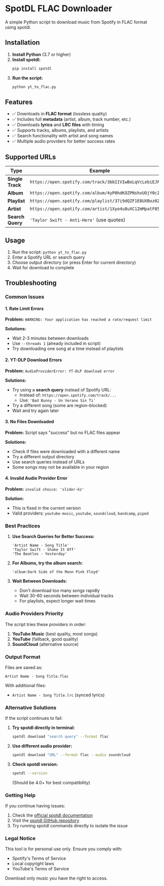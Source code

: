 # SpotDL FLAC Downloader

A simple Python script to download music from Spotify in FLAC format using spotdl.

## Installation

1. **Install Python** (3.7 or higher)
2. **Install spotdl:**
   ```bash
   pip install spotdl
   ```
3. **Run the script:**
   ```bash
   python yt_to_flac.py
   ```

## Features

- ✅ Downloads in **FLAC format** (lossless quality)
- ✅ Includes full **metadata** (artist, album, track number, etc.)
- ✅ Downloads **lyrics** and **LRC files** with timing
- ✅ Supports tracks, albums, playlists, and artists
- ✅ Search functionality with artist and song names
- ✅ Multiple audio providers for better success rates

## Supported URLs

| Type | Example |
|------|---------|
| **Single Track** | `https://open.spotify.com/track/3bbIIVIwBoLqVcLebiEJFo` |
| **Album** | `https://open.spotify.com/album/4yP0hdKOZPNshxUOjY0cZj` |
| **Playlist** | `https://open.spotify.com/playlist/37i9dQZF1E8UXBoz02kGID` |
| **Artist** | `https://open.spotify.com/artist/1Xyo4u8uXC1ZmMpatF05PJ` |
| **Search Query** | `'Taylor Swift - Anti-Hero'` (use quotes) |

## Usage

1. Run the script: `python yt_to_flac.py`
2. Enter a Spotify URL or search query
3. Choose output directory (or press Enter for current directory)
4. Wait for download to complete

## Troubleshooting

### Common Issues

#### 1. Rate Limit Errors
**Problem:** `WARNING: Your application has reached a rate/request limit`

**Solutions:**
- Wait 2-3 minutes between downloads
- Use `--threads 1` (already included in script)
- Try downloading one song at a time instead of playlists

#### 2. YT-DLP Download Errors
**Problem:** `AudioProviderError: YT-DLP download error`

**Solutions:**
- Try using a **search query** instead of Spotify URL:
  - Instead of: `https://open.spotify.com/track/...`
  - Use: `'Bad Bunny - Un Verano Sin Ti'`
- Try a different song (some are region-blocked)
- Wait and try again later

#### 3. No Files Downloaded
**Problem:** Script says "success" but no FLAC files appear

**Solutions:**
- Check if files were downloaded with a different name
- Try a different output directory
- Use search queries instead of URLs
- Some songs may not be available in your region

#### 4. Invalid Audio Provider Error
**Problem:** `invalid choice: 'slider-kz'`

**Solution:**
- This is fixed in the current version
- Valid providers: `youtube-music`, `youtube`, `soundcloud`, `bandcamp`, `piped`

### Best Practices

1. **Use Search Queries for Better Success:**
   ```
   'Artist Name - Song Title'
   'Taylor Swift - Shake It Off'
   'The Beatles - Yesterday'
   ```

2. **For Albums, try the album search:**
   ```
   'album:Dark Side of the Moon Pink Floyd'
   ```

3. **Wait Between Downloads:**
   - Don't download too many songs rapidly
   - Wait 30-60 seconds between individual tracks
   - For playlists, expect longer wait times

### Audio Providers Priority

The script tries these providers in order:
1. **YouTube Music** (best quality, most songs)
2. **YouTube** (fallback, good quality)
3. **SoundCloud** (alternative source)

### Output Format

Files are saved as:
```
Artist Name - Song Title.flac
```

With additional files:
- `Artist Name - Song Title.lrc` (synced lyrics)

### Alternative Solutions

If the script continues to fail:

1. **Try spotdl directly in terminal:**
   ```bash
   spotdl download "search query" --format flac
   ```

2. **Use different audio provider:**
   ```bash
   spotdl download "URL" --format flac --audio soundcloud
   ```

3. **Check spotdl version:**
   ```bash
   spotdl --version
   ```
   (Should be 4.0+ for best compatibility)

### Getting Help

If you continue having issues:

1. Check the [official spotdl documentation](https://spotdl.rtfd.io/)
2. Visit the [spotdl GitHub repository](https://github.com/spotDL/spotify-downloader)
3. Try running spotdl commands directly to isolate the issue

### Legal Notice

This tool is for personal use only. Ensure you comply with:
- Spotify's Terms of Service
- Local copyright laws
- YouTube's Terms of Service

Download only music you have the right to access.